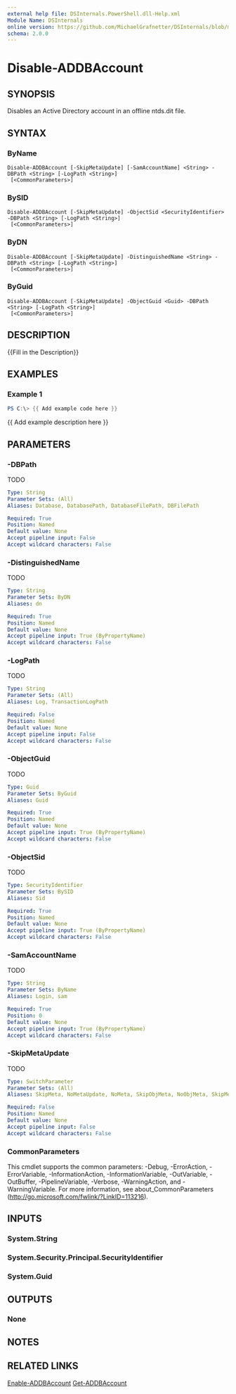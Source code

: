 ```yaml
---
external help file: DSInternals.PowerShell.dll-Help.xml
Module Name: DSInternals
online version: https://github.com/MichaelGrafnetter/DSInternals/blob/master/Documentation/PowerShell/Disable-ADDBAccount.md
schema: 2.0.0
---
```


# Disable-ADDBAccount

## SYNOPSIS
Disables an Active Directory account in an offline ntds.dit file.

## SYNTAX

### ByName
```
Disable-ADDBAccount [-SkipMetaUpdate] [-SamAccountName] <String> -DBPath <String> [-LogPath <String>]
 [<CommonParameters>]
```

### BySID
```
Disable-ADDBAccount [-SkipMetaUpdate] -ObjectSid <SecurityIdentifier> -DBPath <String> [-LogPath <String>]
 [<CommonParameters>]
```

### ByDN
```
Disable-ADDBAccount [-SkipMetaUpdate] -DistinguishedName <String> -DBPath <String> [-LogPath <String>]
 [<CommonParameters>]
```

### ByGuid
```
Disable-ADDBAccount [-SkipMetaUpdate] -ObjectGuid <Guid> -DBPath <String> [-LogPath <String>]
 [<CommonParameters>]
```

## DESCRIPTION
{{Fill in the Description}}

## EXAMPLES

### Example 1
```powershell
PS C:\> {{ Add example code here }}
```

{{ Add example description here }}

## PARAMETERS

### -DBPath
TODO

```yaml
Type: String
Parameter Sets: (All)
Aliases: Database, DatabasePath, DatabaseFilePath, DBFilePath

Required: True
Position: Named
Default value: None
Accept pipeline input: False
Accept wildcard characters: False
```

### -DistinguishedName
TODO

```yaml
Type: String
Parameter Sets: ByDN
Aliases: dn

Required: True
Position: Named
Default value: None
Accept pipeline input: True (ByPropertyName)
Accept wildcard characters: False
```

### -LogPath
TODO

```yaml
Type: String
Parameter Sets: (All)
Aliases: Log, TransactionLogPath

Required: False
Position: Named
Default value: None
Accept pipeline input: False
Accept wildcard characters: False
```

### -ObjectGuid
TODO

```yaml
Type: Guid
Parameter Sets: ByGuid
Aliases: Guid

Required: True
Position: Named
Default value: None
Accept pipeline input: True (ByPropertyName)
Accept wildcard characters: False
```

### -ObjectSid
TODO

```yaml
Type: SecurityIdentifier
Parameter Sets: BySID
Aliases: Sid

Required: True
Position: Named
Default value: None
Accept pipeline input: True (ByPropertyName)
Accept wildcard characters: False
```

### -SamAccountName
TODO

```yaml
Type: String
Parameter Sets: ByName
Aliases: Login, sam

Required: True
Position: 0
Default value: None
Accept pipeline input: True (ByPropertyName)
Accept wildcard characters: False
```

### -SkipMetaUpdate
TODO

```yaml
Type: SwitchParameter
Parameter Sets: (All)
Aliases: SkipMeta, NoMetaUpdate, NoMeta, SkipObjMeta, NoObjMeta, SkipMetaDataUpdate, NoMetaDataUpdate

Required: False
Position: Named
Default value: None
Accept pipeline input: False
Accept wildcard characters: False
```

### CommonParameters
This cmdlet supports the common parameters: -Debug, -ErrorAction, -ErrorVariable, -InformationAction, -InformationVariable, -OutVariable, -OutBuffer, -PipelineVariable, -Verbose, -WarningAction, and -WarningVariable. For more information, see about_CommonParameters (http://go.microsoft.com/fwlink/?LinkID=113216).

## INPUTS

### System.String
### System.Security.Principal.SecurityIdentifier
### System.Guid
## OUTPUTS

### None
## NOTES

## RELATED LINKS

[Enable-ADDBAccount](Enable-ADDBAccount.md)
[Get-ADDBAccount](Get-ADDBAccount.md)
